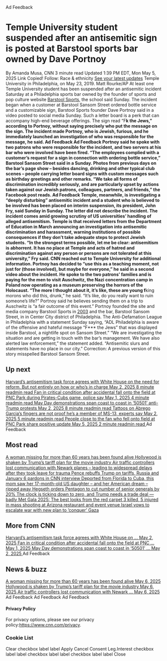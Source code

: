 Ad Feedback
#  Temple University student suspended after an antisemitic sign is posted at Barstool sports bar owned by Dave Portnoy 
By Amanda Musa, CNN 
3 minute read 
Updated 1:39 PM EDT, Mon May 5, 2025 
Link Copied! 
Follow:
Race & ethnicity [See your latest updates](https://edition.cnn.com/follow?iid=follow_see_all_article&source=acq_web_experiments_follow_card-social-bar-all)
Temple University in Philadelphia, on May 23, 2019.
Matt Rourke/AP
At least one Temple University student has been suspended after an antisemitic incident Saturday at a Philadelphia sports bar owned by the founder of sports and pop culture website [Barstool Sports](https://www.cnn.com/2020/07/01/investing/penn-national-gaming-barstool-sports-draftkings/index.html), the school said Sunday. 
The incident began when a customer at Barstool Sansom Street ordered bottle service and a customizable sign, Barstool Sports founder Dave Portnoy said in a video posted to social media Sunday. Such a letter board is a perk that can accompany high-end beverage offerings. 
The sign read “F**k the Jews,” according to Portnoy, without saying precisely who put the message on the sign. The incident made Portnoy, who is Jewish, furious, and he immediately launched an investigation of who was responsible for the message, he said. 
Ad Feedback
Ad Feedback
Portnoy said he spoke with two patrons who were responsible for the incident, and two servers at his bar who were involved have been fired. 
“The employees complied with a customer’s request for a sign in connection with ordering bottle service,” Barstool Sansom Street said in a Sunday. Photos from previous days on the bar’s page show – besides dancing, drinking and other typical club scenes – people carrying letter board signs with custom messages such as birthday greetings and other remarks. 
“We take all forms of discrimination incredibly seriously, and are particularly upset by actions taken against our Jewish patrons, colleagues, partners, and friends,” the Facebook post reads. 
Ad Feedback
Temple, meanwhile, is investigating a “deeply disturbing” antisemitic incident and a student who is believed to be involved has been placed on interim suspension, its president, John Fry, said Sunday in Sunday. The letter did not describe the incident. 
The incident comes amid growing scrutiny of US universities’ handling of alleged antisemitism. Temple is that received letters from the Department of Education in March announcing an investigation into antisemitic discrimination and harassment, warning institutions of possible consequences if they don’t take adequate steps to protect Jewish students. 
“In the strongest terms possible, let me be clear: antisemitism is abhorrent. It has no place at Temple and acts of hatred and discrimination against any person or persons are not tolerated at this university,” Fry said. 
CNN reached out to Temple University for additional information. 
Portnoy has decided to “use this as a teaching moment, not just for (those involved), but maybe for everyone,” he said in a second video about the incident. He spoke to the two patrons’ families and is paying for the men to visit Auschwitz, the Nazi concentration camp in Poland now operating as a museum preserving the horrors of the Holocaust. 
“The more I thought about it, it’s like, these are young f**king morons who did this, drunk,” he said. “It’s like, do you really want to ruin someone’s life?” 
Portnoy said he believes sending them on a trip to Auschwitz is “a fair outcome of this event.” 
Portnoy founded the site and media company Barstool Sports in [2003](https://www.cnn.com/2020/01/29/media/barstool-penn-national-gaming/index.html) and the bar, Barstool Sansom Street, in in Center City district of Philadelphia. 
The Anti-Defamation League in Philadelphia with a statement Sunday saying, “ADL Philadelphia is aware of the offensive and hateful message “F*** the Jews” that was displayed inside Barstool, a nightlife spot on Sansom Street.” 
“We are investigating the situation and are getting in touch with the bar’s management. We have also alerted law enforcement,” the statement added. “Antisemitic slurs and statements have no place in our city.” 
Correction: A previous version of this story misspelled Barstool Sansom Street.
## Up next
[ Harvard’s antisemitism task force agrees with White House on the need for reform. But not entirely on how or who’s in charge May 2, 2025  8 minute readmin read ](https://www.cnn.com/2025/05/01/us/harvard-antisemitism-trump-administration-reforms?iid=cnn_buildContentRecirc_end_recirc)
[ Fan in critical condition after accidental fall onto the field at PNC Park during Pirates-Cubs game, police say May 1, 2025  4 minute readmin read ](https://www.cnn.com/2025/04/30/sport/fan-hospitalized-after-fall-outfield-wall-pnc-park-spt?iid=cnn_buildContentRecirc_end_recirc)
[ May Day demonstrations span coast to coast in ‘50501’ anti-Trump protests May 2, 2025  8 minute readmin read ](https://www.cnn.com/2025/05/01/us/50501-movement-anti-trump-protests?iid=cnn_buildContentRecirc_end_recirc)
[ Tattoos on Abrego Garcia’s fingers are not proof he’s a member of MS-13, experts say May 2, 2025  5 minute readmin read ](https://www.cnn.com/2025/05/01/politics/abrego-garcias-tattoos-explainer?iid=cnn_buildContentRecirc_end_recirc)
[ People close to the fan who fell onto field at PNC Park share positive update May 5, 2025  2 minute readmin read ](https://www.cnn.com/2025/05/03/sport/pnc-park-fan-fall-update-spt?iid=cnn_buildContentRecirc_end_recirc)
Ad Feedback
## Most read
[ A woman missing for more than 60 years has been found alive ](https://www.cnn.com/2025/05/05/us/audrey-backeberg-missing-found-alive?iid=cnn_buildContentRecirc_end_recirc)
[ Hollywood is shaken by Trump’s tariff plan for the movie industry ](https://www.cnn.com/2025/05/05/media/movie-tariffs-trump-hollywood?iid=cnn_buildContentRecirc_end_recirc)
[ Air traffic controllers lost communication with Newark planes – leading to widespread delays after they took leave for trauma ](https://www.cnn.com/2025/05/05/us/newark-airport-additional-flight-delays?iid=cnn_buildContentRecirc_end_recirc)
[ Pence rebuffs Trump on tariffs, Russia and January 6 pardons in CNN interview ](https://www.cnn.com/2025/05/05/politics/january-6-pence-trump-tariffs-russia?iid=cnn_buildContentRecirc_end_recirc)
[ Deported from Florida to Cuba, this mom saw her 17-month-old US daughter – and her American dream – ripped away ](https://www.cnn.com/2025/05/05/americas/heidy-sanchez-cuba-mom-deported-us-daughter-intl-latam?iid=cnn_buildContentRecirc_end_recirc)
[ Hegseth orders Pentagon to cut number of senior generals by 20% ](https://www.cnn.com/2025/05/05/politics/hegseth-orders-pentagon-cut-senior-generals?iid=cnn_buildContentRecirc_end_recirc)
[ The clock is ticking down to zero, and Trump needs a trade deal — badly ](https://www.cnn.com/2025/05/05/business/trade-war-deal-trump?iid=cnn_buildContentRecirc_end_recirc)
[ Met Gala 2025: The best looks from the red carpet ](https://www.cnn.com/2025/05/05/style/met-gala-2025-red-carpet-fashion?iid=cnn_buildContentRecirc_end_recirc)
[ 3 killed, 5 injured in mass shooting at Arizona restaurant and event venue ](https://www.cnn.com/2025/05/05/us/shooting-glendale-arizona-multiple-injured-hnk?iid=cnn_buildContentRecirc_end_recirc)
[ Israel vows to escalate war with new plan to ‘conquer’ Gaza ](https://www.cnn.com/2025/05/05/middleeast/israel-gaza-expansion-hnk-intl?iid=cnn_buildContentRecirc_end_recirc)
## More from CNN
[ Harvard’s antisemitism task force agrees with White House on ... May 2, 2025  ](https://www.cnn.com/2025/05/01/us/harvard-antisemitism-trump-administration-reforms?iid=cnn_buildContentRecirc_end_recirc)
[ Fan in critical condition after accidental fall onto the field at PNC ... May 1, 2025  ](https://www.cnn.com/2025/04/30/sport/fan-hospitalized-after-fall-outfield-wall-pnc-park-spt?iid=cnn_buildContentRecirc_end_recirc)
[ May Day demonstrations span coast to coast in ‘50501’ ... May 2, 2025  ](https://www.cnn.com/2025/05/01/us/50501-movement-anti-trump-protests?iid=cnn_buildContentRecirc_end_recirc)
Ad Feedback
## News & buzz
[ A woman missing for more than 60 years has been found alive May 6, 2025  ](https://www.cnn.com/2025/05/05/us/audrey-backeberg-missing-found-alive?iid=cnn_buildContentRecirc_end_recirc)
[ Hollywood is shaken by Trump’s tariff plan for the movie industry May 6, 2025  ](https://www.cnn.com/2025/05/05/media/movie-tariffs-trump-hollywood?iid=cnn_buildContentRecirc_end_recirc)
[ Air traffic controllers lost communication with Newark ... May 6, 2025  ](https://www.cnn.com/2025/05/05/us/newark-airport-additional-flight-delays?iid=cnn_buildContentRecirc_end_recirc)
Ad Feedback
Ad Feedback
Ad Feedback
#### Privacy Policy
For privacy options, please see our privacy policy:<https://www.cnn.com/privacy>.
### Cookie List
Clear
checkbox label label
Apply Cancel
Consent Leg.Interest
checkbox label label
checkbox label label
checkbox label label
Close
